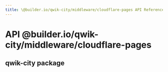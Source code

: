 ```yaml
---
title: \@builder.io/qwik-city/middleware/cloudflare-pages API Reference
---
```


# **API** @builder.io/qwik-city/middleware/cloudflare-pages

## qwik-city package

